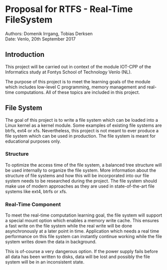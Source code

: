 # Proposal for RTFS - Real-Time FileSystem
Authors: Domenik Irrgang, Tobias Derksen <br>
Date: Venlo, 20th September 2017

## Introduction
This project will be carried out in context of the module IOT-CPP of the Informatics study at Fontys School of Technology Venlo (NL).

The purpose of this project is to meet the learning goals of the module which includes low-level C programming, memory management and real-time computations. All of these topics are included in this project.

## File System
The goal of this project is to write a file system which can be loaded into a Linux kernel as a kernel module. Some examples of existing file systems are btrfs, ext4 or xfs.
Nevertheless, this project is not meant to ever produce a file system which can be used in production. The file system is meant for educational purposes only.

### Structure
To optimize the access time of the file system, a balanced tree structure will be used internally to organize the file system.
More information about the structure of file systems and how this will be incorporated into our file system needs to be researched during the project.
The file system should make use of modern approaches as they are used in state-of-the-art file systems like ext4, btrfs or xfs.


### Real-Time Component
To meet the real-time computation learning goal, the file system will support a special mount option which enables a memory write cache. This ensures a fast write on the file system while the real write will be done asynchronously at a later point in time. Application which needs a real time performance on this file system can instantly continue working while the file system writes down the data in background.

This is of-course a very dangerous option. If the power supply fails before all data has been written to disks, data will be lost and possibly the file system will be in an inconsistent state.
